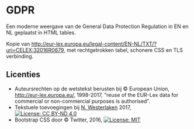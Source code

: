 # GDPR
Een moderne weergave van de General Data Protection Regulation in EN en NL geplaatst in HTML tables.

Kopie van http://eur-lex.europa.eu/legal-content/EN-NL/TXT/?uri=CELEX:32016R0679, met rechtgetrokken tabel, schonere CSS en TLS verbinding. 

## Licenties
* Auteursrechten op de wetstekst berusten bij © European Union, http://eur-lex.europa.eu/, 1998-2017, "reuse of the EUR-Lex data for commercial or non-commercial purposes is authorised".
* Tekstuele toevoegingen bij [N. Westerlaken](http://nwesterlaken.nl) 2017, [![License: CC BY-ND 4.0](https://img.shields.io/badge/License-CC%20BY--ND%204.0-lightgrey.svg)](https://creativecommons.org/licenses/by-nd/4.0/)
* Bootstrap CSS door © Twitter, 2016, [![License: MIT](https://img.shields.io/badge/License-MIT-yellow.svg)](https://opensource.org/licenses/MIT)

